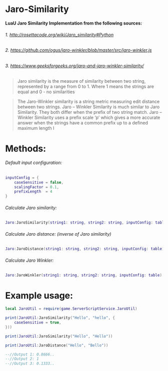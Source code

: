# Jaro-Similarity

**LuaU Jaro Similarity Implementation from the following sources:**

###### 1. http://rosettacode.org/wiki/Jaro_similarity#Python
###### 2. https://github.com/ogus/jaro-winkler/blob/master/src/jaro-winkler.js 
###### 3. https://www.geeksforgeeks.org/jaro-and-jaro-winkler-similarity/


>Jaro similarity is the measure of similarity between two string, represented by a range from 0 to 1. Where 1 means the strings are equal and 0 - no similarities

>The Jaro-Winkler similarity is a string metric measuring edit distance between two strings. Jaro – Winkler Similarity is much similar to Jaro Similarity. They both differ when the prefix of two string match. Jaro – Winkler Similarity uses a prefix scale ‘p’ which gives a more accurate answer when the strings have a common prefix up to a defined maximum length l


# Methods:

###### Default input configuration:
```lua
inputConfig = {
    caseSensitive = false,
    scalingFactor = 0.1,
    prefixLength  = 4
}
```

###### Calculate Jaro similarity:
```lua
Jaro:JaroSimilarity(string1: string, string2: string, inputConfig: table)
```
###### Calculate Jaro distance: (inverse of Jaro similarity)
```lua
Jaro:JaroDistance(string1: string, string2: string, inputConfig: table)
```
###### Calculate Jaro Winkler:
```lua
Jaro:JaroWinkler(string1: string, string2: string, inputConfig: table)
```
# Example usage:
```lua
local JaroUtil = require(game.ServerScriptService.JaroUtil)

print(JaroUtil:JaroSimilarity("Hello", "hello", {
    caseSensitive = true,
}))

print(JaroUtil:JaroSimilarity("Hello", "Hello")) 

print(JaroUtil:JaroDistance("Hello", "Bello"))

--//Output 1: 0.8666..
--//Output 2: 1
--//Output 3: 0.1333.. 
```
